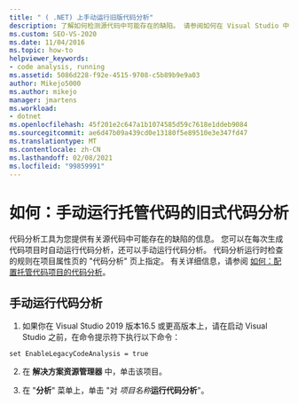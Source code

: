 ```yaml
---
title: " ( .NET) 上手动运行旧版代码分析"
description: 了解如何检测源代码中可能存在的缺陷。 请参阅如何在 Visual Studio 中的托管代码上手动运行旧版代码分析。
ms.custom: SEO-VS-2020
ms.date: 11/04/2016
ms.topic: how-to
helpviewer_keywords:
- code analysis, running
ms.assetid: 5086d228-f92e-4515-9708-c5b89b9e9a03
author: Mikejo5000
ms.author: mikejo
manager: jmartens
ms.workload:
- dotnet
ms.openlocfilehash: 45f201e2c647a1b1074585d59c7618e1ddeb9084
ms.sourcegitcommit: ae6d47b09a439cd0e13180f5e89510e3e347fd47
ms.translationtype: MT
ms.contentlocale: zh-CN
ms.lasthandoff: 02/08/2021
ms.locfileid: "99859991"
---
```

# <a name="how-to-run-legacy-code-analysis-manually-for-managed-code"></a>如何：手动运行托管代码的旧式代码分析

代码分析工具为您提供有关源代码中可能存在的缺陷的信息。 您可以在每次生成代码项目时自动运行代码分析，还可以手动运行代码分析。 代码分析运行时检查的规则在项目属性页的 "代码分析" 页上指定。 有关详细信息，请参阅 [如何：配置托管代码项目的代码分析](../code-quality/how-to-configure-code-analysis-for-a-managed-code-project.md)。

## <a name="to-run-code-analysis-manually"></a>手动运行代码分析

1. 如果你在 Visual Studio 2019 版本16.5 或更高版本上，请在启动 Visual Studio 之前，在命令提示符下执行以下命令：

```
set EnableLegacyCodeAnalysis = true
```

2. 在 **解决方案资源管理器** 中，单击该项目。

3. 在 "**分析**" 菜单上，单击 "对 *项目名称***运行代码分析**"。
